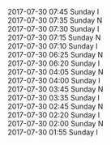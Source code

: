 2017-07-30 07:45 Sunday  I  
2017-07-30 07:35 Sunday  N  
2017-07-30 07:30 Sunday  I  
2017-07-30 07:15 Sunday  N  
2017-07-30 07:10 Sunday  I  
2017-07-30 06:25 Sunday  N  
2017-07-30 06:20 Sunday  I  
2017-07-30 04:05 Sunday  N  
2017-07-30 04:00 Sunday  I  
2017-07-30 03:45 Sunday  N  
2017-07-30 03:35 Sunday  I  
2017-07-30 02:45 Sunday  N  
2017-07-30 02:20 Sunday  I  
2017-07-30 02:00 Sunday  N  
2017-07-30 01:55 Sunday  I  
